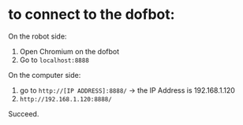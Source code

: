 # to connect to the dofbot:
On the robot side:
1. Open Chromium on the dofbot
2. Go to ```localhost:8888```

On the computer side:
1. go to ```http://[IP ADDRESS]:8888/```
  -> the IP Address is 192.168.1.120
2. ```http://192.168.1.120:8888/```

Succeed.
